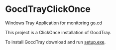 # GocdTrayClickOnce
Windows Tray Application for monitoring go.cd

This project is a ClickOnce installation of GocdTray.

To install GocdTray download and run [setup.exe](https://raw.githubusercontent.com/matroberts/GocdTrayClickOnce/master/setup.exe).
